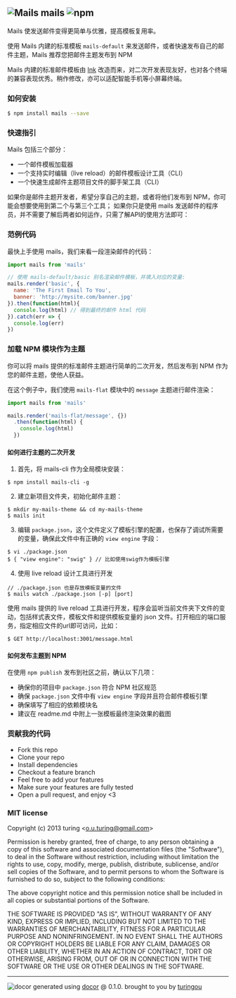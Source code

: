 ## ![Mails](http://ww2.sinaimg.cn/large/61ff0de3gw1eajmy0wdikj2014014wea.jpg) mails ![npm](https://badge.fury.io/js/mails.png)

Mails 使发送邮件变得更简单与优雅，提高模板复用率。

使用 Mails 内建的标准模板 `mails-default` 来发送邮件，或者快速发布自己的邮件主题，Mails 推荐您把邮件主题发布到 NPM

Mails 内建的标准邮件模板由 [Ink](http://zurb.com/ink) 改造而来，对二次开发表现友好，也对各个终端的兼容表现优秀。稍作修改，亦可以适配智能手机等小屏幕终端。

### 如何安装
```bash
$ npm install mails --save
```

### 快速指引

Mails 包括三个部分：

- 一个邮件模板加载器
- 一个支持实时编辑（live reload）的邮件模板设计工具（CLI）  
- 一个快速生成邮件主题项目文件的脚手架工具（CLI）  

如果你是邮件主题开发者，希望分享自己的主题，或者将他们发布到 NPM，你可能会想要使用到第二个与第三个工具；
如果你只是使用 mails 发送邮件的程序员，并不需要了解后两者如何运作，只需了解API的使用方法即可：

### 范例代码
最快上手使用 mails，我们来看一段渲染邮件的代码：
```js
import mails from 'mails'

// 使用 mails-default/basic 别名渲染邮件模板，并填入对应的变量:
mails.render('basic', {
  name: 'The First Email To You',
  banner: 'http://mysite.com/banner.jpg'
}).then(function(html){
  console.log(html) // 得到最终的邮件 html 代码
}).catch(err => {
  console.log(err)
})
```

### 加载 NPM 模块作为主题
你可以将 mails 提供的标准邮件主题进行简单的二次开发，然后发布到 NPM 作为您的邮件主题，使他人获益。

在这个例子中，我们使用 `mails-flat` 模块中的 `message` 主题进行邮件渲染：
```js
import mails from 'mails'

mails.render('mails-flat/message', {})
  .then(function(html) {
    console.log(html)
  })
```

#### 如何进行主题的二次开发

1. 首先，将 mails-cli 作为全局模块安装：

````
$ npm install mails-cli -g
````

2. 建立新项目文件夹，初始化邮件主题：

````
$ mkdir my-mails-theme && cd my-mails-theme
$ mails init
````

3. 编辑 `package.json`，这个文件定义了模板引擎的配置，也保存了调试所需要的变量，确保此文件中有正确的 `view engine` 字段：

````
$ vi ./package.json
$ { "view engine": "swig" } // 比如使用swig作为模板引擎
````

4. 使用 live reload 设计工具进行开发

````
// ./package.json 也是存放模板变量的文件
$ mails watch ./package.json [-p] [port] 
````
使用 mails 提供的 live reload 工具进行开发，程序会监听当前文件夹下文件的变动，包括样式表文件，模板文件和提供模板变量的 json 文件。打开相应的端口服务，指定相应文件的url即可访问，比如：
````
$ GET http://localhost:3001/message.html
````

#### 如何发布主题到 NPM
在使用 `npm publish` 发布到社区之前，确认以下几项：
- 确保你的项目中 `package.json` 符合 NPM 社区规范
- 确保 `package.json` 文件中有 `view engine` 字段并且符合邮件模板引擎
- 确保填写了相应的依赖模块名
- 建议在 readme.md 中附上一张模板最终渲染效果的截图

### 贡献我的代码
- Fork this repo
- Clone your repo
- Install dependencies
- Checkout a feature branch
- Feel free to add your features
- Make sure your features are fully tested
- Open a pull request, and enjoy <3

### MIT license
Copyright (c) 2013 turing &lt;o.u.turing@gmail.com&gt;

Permission is hereby granted, free of charge, to any person obtaining a copy
of this software and associated documentation files (the "Software"), to deal
in the Software without restriction, including without limitation the rights
to use, copy, modify, merge, publish, distribute, sublicense, and/or sell
copies of the Software, and to permit persons to whom the Software is
furnished to do so, subject to the following conditions:

The above copyright notice and this permission notice shall be included in
all copies or substantial portions of the Software.

THE SOFTWARE IS PROVIDED "AS IS", WITHOUT WARRANTY OF ANY KIND, EXPRESS OR
IMPLIED, INCLUDING BUT NOT LIMITED TO THE WARRANTIES OF MERCHANTABILITY,
FITNESS FOR A PARTICULAR PURPOSE AND NONINFRINGEMENT. IN NO EVENT SHALL THE
AUTHORS OR COPYRIGHT HOLDERS BE LIABLE FOR ANY CLAIM, DAMAGES OR OTHER
LIABILITY, WHETHER IN AN ACTION OF CONTRACT, TORT OR OTHERWISE, ARISING FROM,
OUT OF OR IN CONNECTION WITH THE SOFTWARE OR THE USE OR OTHER DEALINGS IN
THE SOFTWARE.


---
![docor](https://cdn1.iconfinder.com/data/icons/windows8_icons_iconpharm/26/doctor.png)
generated using [docor](https://github.com/turingou/docor.git) @ 0.1.0. brought to you by [turingou](https://github.com/turingou)